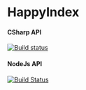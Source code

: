 # HappyIndex

#### CSharp API
[![Build status](https://ci.appveyor.com/api/projects/status/3efw1xijxrheqcm3)](https://ci.appveyor.com/project/tbenade/happyindex-dotnetpoc)

#### NodeJs API
[![Build Status](https://travis-ci.org/trueware-source/HappyIndex.svg?branch=master)](https://travis-ci.org/trueware-source/HappyIndex)
